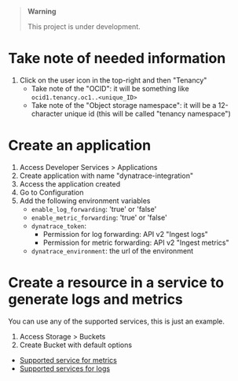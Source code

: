 > **Warning**
>
> This project is under development. 


# Take note of needed information

1. Click on the user icon in the top-right and then "Tenancy"
    * Take note of the "OCID": it will be something like `ocid1.tenancy.oc1..<unique_ID>`
    * Take note of the "Object storage namespace": it will be a 12-character unique id (this will be called "tenancy namespace")

# Create an application

1. Access Developer Services > Applications
1. Create application with name "dynatrace-integration"
1. Access the application created
1. Go to Configuration
1. Add the following environment variables 
    * `enable_log_forwarding`: 'true' or 'false'
    * `enable_metric_forwarding`: 'true' or 'false'
    * `dynatrace_token`: 
        * Permission for log forwarding: API v2 "Ingest logs"
        * Permission for metric forwarding: API v2 "Ingest metrics"
    * `dynatrace_environment`: the url of the environment

# Create a resource in a service to generate logs and metrics

You can use any of the supported services, this is just an example.

1. Access Storage > Buckets
1. Create Bucket with default options

* [Supported service for metrics](https://docs.oracle.com/en-us/iaas/Content/Monitoring/Concepts/monitoringoverview.htm#SupportedServices)
* [Supported services for logs](https://docs.oracle.com/en-us/iaas/Content/Logging/Concepts/service_logs.htm)
